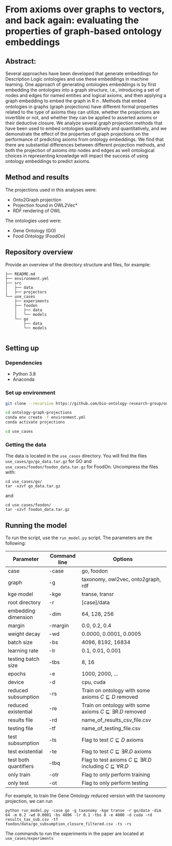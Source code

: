 # From axioms over graphs to vectors, and back again: evaluating the properties of graph-based ontology embeddings

## Abstract: 

Several approaches have been developed that generate embeddings for Description Logic ontologies and
use these embeddings in machine learning. One approach of generating ontologies embeddings is by
first embedding the ontologies into a graph structure, i.e., introducing a set of nodes and edges for named
entities and logical axioms, and then applying a graph embedding to embed the graph in R 𝑛 . Methods
that embed ontologies in graphs (graph projections) have different formal properties related to the type
of axioms they can utilize, whether the projections are invertible or not, and whether they can be applied
to asserted axioms or their deductive closure. We analyze several graph projection methods that have
been used to embed ontologies qualitatively and quantitatively, and we demonstrate the effect of the
properties of graph projections on the performance of predicting axioms from ontology embeddings. We
find that there are substantial differences between different projection methods, and both the projection
of axioms into nodes and edges as well ontological choices in representing knowledge will impact the
success of using ontology embeddings to predict axioms.

## Method and results

The projections used in this analyses were:

* Onto2Graph projection
* Projection found in OWL2Vec*
* RDF rendering of OWL

The ontologies used were:
* Gene Ontology (GO)
* Food Ontology (FoodOn)
	
## Repository overview

Provide an overview of the directory structure and files, for example:

```
├── README.md
├── environment.yml
├── src
│   ├── data
│   ├── projectors
└── use_cases
    ├── experiments
    ├── foodon
    │   ├── data
    │   └── models
    └── go
        ├── data
        └── models
 
```

## Setting up

### Dependencies
- Python 3.8
- Anaconda

### Set up environment

```bash
git clone --recursive https://github.com/bio-ontology-research-group/ontology-graph-projections.git

cd ontology-graph-projections
conda env create -f environment.yml
conda activate projections

cd use_cases
```

### Getting the data

The data is located in the `use_cases` directory. You will find the files `use_cases/go/go_data.tar.gz` for GO and `use_cases/foodon/foodon_data.tar.gz` for FoodOn. Uncompress the files with:

```
cd use_cases/go/
tar -xzvf go_data.tar.gz
```

and 

```
cd use_cases/foodon/
tar -xzvf foodon_data.tar.gz
```


## Running the model

To run the script, use the ``run_model.py`` script. The parameters are the following:

| Parameter             | Command line | Options                                                                               |
|-----------------------|--------------|---------------------------------------------------------------------------------------|
| case                  | -case        | go, foodon                                                                            |
| graph                 | -g           | taxonomy, owl2vec, onto2graph, rdf                                                    |
| kge model             | -kge         | transe, transr                                                                        |
| root directory        | -r           | [case]/data                                                                           |
| embedding dimension   | -dim         | 64, 128, 256                                                                          |
| margin                | -margin      | 0.0, 0.2, 0.4                                                                         |
| weight decay          | -wd          | 0.0000, 0.0001, 0.0005                                                                |
| batch size            | -bs          | 4096, 8192, 16834                                                                     |
| learning rate         | -lr          | 0.1, 0.01, 0.001                                                                      |
| testing batch size    | -tbs         | 8, 16                                                                                 |
| epochs                | -e           | 1000, 2000, ...                                                                       |
| device                | -d           | cpu, cuda                                                                             |
| reduced subsumption   | -rs          | Train on ontology with some axioms $C \sqsubseteq D$ removed                          |
| reduced existential   | -re          | Train on ontology with some axioms $C \sqsubseteq \exists R.D$ removed                |
| results file          | -rd          | name\_of\_results\_csv\_file.csv                                                      |
| testing file          | -tf          | name\_of\_testing\_file.csv                                                           |
| test subsumption      | -ts          | Flag to test $C \sqsubseteq D$ axioms                                                 |
| test existential      | -te          | Flag to test $C \sqsubseteq \exists R.D$ axioms                                       |
| test both quantifiers | -tbq         | Flag to test axioms $C \sqsubseteq \exists R.D$ including $C \sqsubseteq \forall R.D$ |
| only train            | -otr         | Flag to only perform training                                                         |
| only test             | -ot          | Flag to only perform testing                                                          |

For example, to train the Gene Ontology reduced version with the taxonomy projection, we can run
```
python run_model.py -case go -g taxonomy -kge transe -r go/data -dim 64 -m 0.2 -wd 0.0001 -bs 4096 -lr 0.1 -tbs 8 -e 4000 -d cuda -rd results_tax_sub.csv -tf foodon/data/go_subsumption_closure_filtered.csv -ts -rs
```
The commands to run the experiments in the paper are located at `use_cases/experiments`




